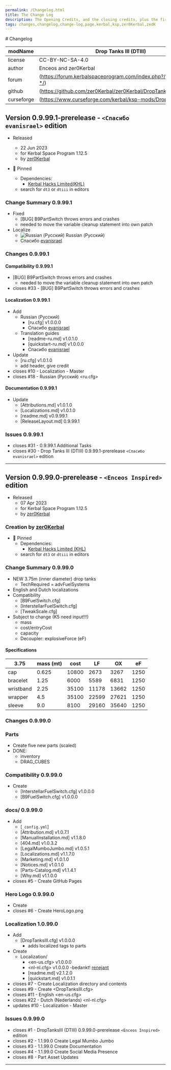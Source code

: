 ```yaml
---
permalink: /Changelog.html
title: The Change Log
description: The Opening Credits, and the closing credits, plus the first of two (or is three) end credit scenes
tags: changes,changelog,change-log,page,kerbal,ksp,zer0Kerbal,zedK
---
```

<!-- 
hdr-changelog.md v1.0.0.0
Drop Tanks III (DTIII)
created: 13 May 2022
updated:
CC BY-ND 4.0 by zer0Kerbal
--># Changelog  
  
| modName    | Drop Tanks III (DTIII)                                            |
| ---------- | ----------------------------------------------------------------- |
| license    | CC-BY-NC-SA-4.0                                                   |
| author     | Enceos and zer0Kerbal                                             |
| forum      | (https://forum.kerbalspaceprogram.com/index.php?/topic/209332-*/) |
| github     | (https://github.com/zer0Kerbal/zer0Kerbal/DropTanksIII)           |
| curseforge | (https://www.curseforge.com/kerbal/ksp-mods/DropTanksIII)         |

## Version 0.9.99.1-prerelease - `<Спасибо evanisrael>` edition

* Released
  * 22 Jun 2023
  * for Kerbal Space Program 1.12.5
  * by [zer0Kerbal](http://github.com/zer0Kerbal)

* 📌 Pinned
  * Dependencies:
    * [Kerbal Hacks Limited(KHL)](https://www.curseforge.com/kerbal/ksp-mods/kerbalhacksltd)
  * search for `dt3` or `dtiii` in editors

### Change Summary 0.9.99.1

* Fixed
  * [BUG] B9PartSwitch throws errors and crashes
  * needed to move the variable cleanup statement into own patch
* Localize
  * ![Russian (Русский)](https://raw.githubusercontent.com/zer0Kerbal/zer0Kerbal/master/img/RU.png) Russian (Русский)
  * Спасибо [evanisrael](https://github/evanisrael)

### Changes 0.9.99.1

#### Compatibility 0.9.99.1

* [BUG] B9PartSwitch throws errors and crashes
  * needed to move the variable cleanup statement into own patch
* closes #33 - [BUG] B9PartSwitch throws errors and crashes

#### Localization 0.9.99.1

* Add
  * Russian (Русский)
    * [ru.cfg] v1.0.0.0
    * Спасибо [evanisrael](https://github/evanisrael)
  * Translation guides
    * [readme-ru.md] v1.0.1.0
    * [quickstart-ru.md] v1.0.0.0
    * Спасибо [evanisrael](https://github/evanisrael)
* Update
  * [ru.cfg] v1.0.1.0
  * add header, give credit
* closes #10 - Localization - Master
* closes #18 - Russian (Русский) <ru.cfg>

#### Documentation 0.9.99.1

* Update
  * [Attributions.md] v1.0.1.0
  * [Localizations.md] v1.0.1.0
  * [readme.md] v0.9.99.1
  * [ReleaseLayout.md] 0.9.99.1

### Issues 0.9.99.1

* closes #31 - 0.9.99.1 Additional Tasks
* closes #30 - Drop Tanks III (DTIII) 0.9.99.1-prerelease `<Спасибо evanisrael>` edition

---

## Version 0.9.99.0-prerelease - `<Enceos Inspired>` edition

* Released
  * 07 Apr 2023
  * for Kerbal Space Program 1.12.5
  * by [zer0Kerbal](http://github.com/zer0Kerbal)

### Creation by [zer0Kerbal](http://github.com/zer0Kerbal)

* 📌 Pinned
  * Dependencies:
    * [Kerbal Hacks Limited (KHL)](https://www.curseforge.com/kerbal/ksp-mods/kerbalhacksltd)
  * search for `dt3` or `dtiii` in editors

### Change Summary 0.9.99.0

* NEW 3.75m (inner diameter) drop tanks
  * TechRequired = advFuelSystems
* English and Dutch localizations
* Compatibility
  * [B9FuelSwitch.cfg]
  * [InterstellarFuelSwitch.cfg]
  * [TweakScale.cfg]
* Subject to change (K5 need input!!!)
  * mass
  * cost/entryCost
  * capacity
  * Decoupler: explosiveForce (eF)

#### Specifications

| 3.75      | mass (mt) | cost  | LF    | OX    | eF   |
| --------- | --------- | ----- | ----- | ----- | ---- |
| cap       | 0.625     | 10800 | 2673  | 3267  | 1250 |
| bracelet  | 1.25      | 6000  | 5589  | 6831  | 1250 |
| wristband | 2.25      | 35100 | 11178 | 13662 | 1250 |
| wrapper   | 4.5       | 35100 | 22599 | 27621 | 1250 |
| sleeve    | 9.0       | 8100  | 29160 | 35640 | 1250 |

### Changes 0.9.99.0

### Parts

* Create five new parts (scaled)
* DONE:
  * inventory
  * DRAG_CUBES

### Compatibility 0.9.99.0

* Create
  * [InterstellarFuelSwitch.cfg] v1.0.0.0
  * [B9FuelSwitch.cfg] v1.0.0.0

### docs/ 0.9.99.0

* Add
  * [`_config.yml`]
  * [Attribution.md] v1.0.7.1
  * [ManualInstallation.md] v1.1.8.0
  * [404.md] v1.0.3.2
  * [LegalMumboJumbo.md] v1.0.5.1
  * [Localizations.md] v1.1.7.0
  * [Marketing.md] v1.0.1.0
  * [Notices.md] v1.0.1.0
  * [Parts-Catalog.md] v1.1.4.1
  * [Why.md] v1.1.0.0
* closes #5 - Create GitHub Pages

### Hero Logo 0.9.99.0

* Create
* closes #6 - Create HeroLogo.png

### Localization 1.0.99.0

* Add
  * [DropTanksIII.cfg] v1.0.0.0
    * adds localized tags to parts
* Create
  * Localization/
    * <en-us.cfg> v1.0.0.0
    * <nl-nl.cfg> v1.0.0.0 -bedankt! [renejant](https://github.com/renejant)
    * [readme.md] v2.1.2.0
    * [quickstart.md] v1.0.1.1
* closes #7 - Create Localization directory and contents
* closes #9 - Create <DropTanksIII.cfg>
* closes #11 - English <en-us.cfg>
* closes #22 - Dutch (Nederlands) <nl-nl.cfg>
* updates #10 - Localization - Master

### Issues 0.9.99.0

* closes #1 - DropTanksIII (DTIII) 0.9.99.0-prerelease `<Enceos Inspired>` edition
* closes #2 - 1.1.99.0 Create Legal Mumbo Jumbo
* closes #3 - 1.1.99.0 Create Documentation
* closes #4 - 1.1.99.0 Create Social Media Presence
* closes #8 - Part Asset Updates

---
